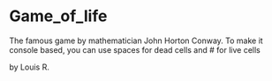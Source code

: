# Game_of_life
The famous game by mathematician John Horton Conway. To make it console based, you can use spaces for dead cells and # for live cells 

by Louis R.
